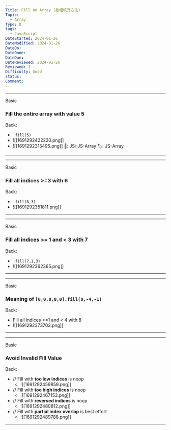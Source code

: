 ```yaml
---
Title: Fill an Array (数组填充方法)
Topic:
  - Array
Type: D
tags:
  - JavaScript
DateStarted: 2024-01-26
DateModified: 2024-01-26
DateDo:
DateDone:
DateDue:
DateReviewed: 2024-01-26
Reviewed: 1
Difficulty: Good
status:
Comment:
---
```

***
Basic
### Fill the entire array with value 5
Back:
- `.fill(5)`
- ![[1691292422220.png]]
- ![[1691292315495.png]]
📌: JS::JS-Array 
🏷️: JS-Array 
<!--ID: 1706600287356-->
****
<!--SR:!2024-02-01,3,250-->

***
Basic
### Fill all indices >=3 with 6
Back:
- `.fill(6,3)`
- ![[1691292351811.png]]
<!--ID: 1706600287359-->
****
<!--SR:!2024-02-01,3,250-->

***
Basic
### Fill all indices >= 1 and < 3 with 7
Back:
- `.fill(7,1,3)`
- ![[1691292362365.png]]
<!--ID: 1706600287362-->
****
<!--SR:!2024-02-01,3,250--> 

***
Basic
### Meaning of `[0,0,0,0,0].fill(8,-4,-1)`
Back:
- Fill all indices >=1 and < 4 with 8
- ![[1691292373703.png]]
<!--ID: 1706600287366-->
****
<!--SR:!2024-02-01,3,250--> 

***
Basic
### Avoid Invalid Fill Value
Back:
- // Fill with **too low indices** is noop
	- ![[1691292459859.png]]
- // Fill with **too high indices** is noop
	- ![[1691292467153.png]]
- // Fill with **reversed indices** is noop
	- ![[1691292480812.png]]
- // Fill with **partial index overlap** is best effort
	- ![[1691292489788.png]]
<!--ID: 1706600287369-->
****
<!--SR:!2024-02-01,3,250-->



